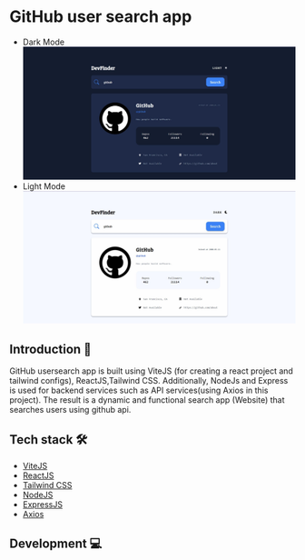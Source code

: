 # GitHub user search app
* Dark Mode
![Algorithm schema](./public/github-user-search-dark.jpg)
* Light Mode
![Algorithm schema](./public/github-user-search-light.jpg)
## Introduction 👋
  GitHub usersearch app is built using ViteJS (for creating a react project and tailwind configs), ReactJS,Tailwind CSS. Additionally, NodeJs and Express is used for backend services such as API services(using Axios in this project). The result is a dynamic and functional search app (Website) that searches users using github api.
## Tech stack 🛠️
  * [ViteJS](https://vitejs.dev)
  * [ReactJS](https://react.dev)
  * [Tailwind CSS](https://tailwindcss.com/)
  * [NodeJS](https://nodejs.org/en)
  * [ExpressJS](https://expressjs.com)
  * [Axios](https://axios-http.com)
## Development 💻
  
